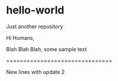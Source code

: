 # hello-world
Just another repository

Hi Humans,

Blah Blah Blah, some sample text

===============================

New lines with update 2
